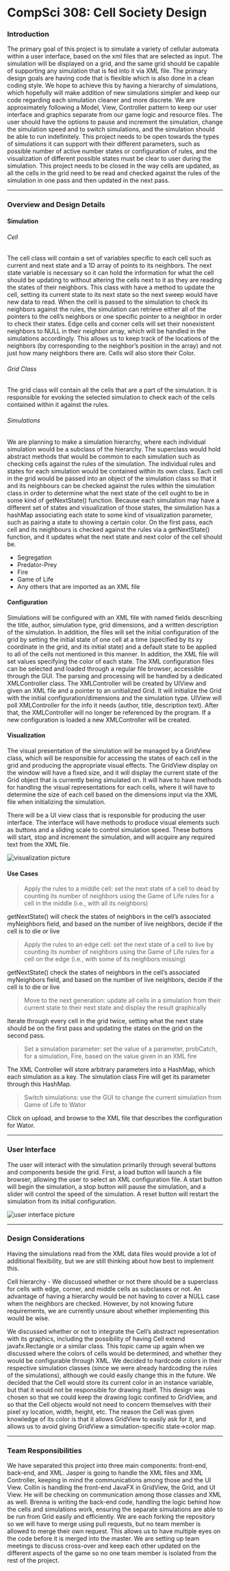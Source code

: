CompSci 308: Cell Society Design
=====
### Introduction
The primary goal of this project is to simulate a variety of cellular automata within a user interface, based on the xml files that are selected as input. The simulation will be displayed on a grid, and the same grid should be capable of supporting any simulation that is fed into it via XML file. The primary design goals are having code that is flexible which is also done in a clean coding style. We hope to achieve this by having a hierarchy of simulations, which hopefully will make addition of new simulations simpler and keep our code regarding each simulation cleaner and more discrete. We are approximately following a Model, View, Controller pattern to keep our user interface and graphics separate from our game logic and resource files. The user should have the options to pause and increment the simulation, change the simulation speed and to switch simulations, and the simulation should be able to run indefinitely. This project needs to be open towards the types of simulations it can support with their different parameters, such as possible number of active number states or configuration of rules, and the visualization of different possible states must be clear to user during the simulation. This project needs to be closed in the way cells are updated, as all the cells in the grid need to be read and checked against the rules of the simulation in one pass and then updated in the next pass. 

-----

### Overview and Design Details
#### Simulation
###### Cell
The cell class will contain a set of variables specific to each cell such as current and next state and a 1D array of points to its neighbors. The next state variable is necessary so it can hold the information for what the cell should be updating to without altering the cells next to it as they are reading the states of their neighbors. This class with have a method to update the cell, setting its current state to its next state so the next sweep would have new data to read. When the cell is passed to the simulation to check its neighbors against the rules, the simulation can retrieve either all of the pointers to the cell’s neighbors or one specific pointer to a neighbor in order to check their states. Edge cells and corner cells will set their nonexistent neighbors to NULL in their neighbor array, which will be handled in the simulations accordingly. This allows us to keep track of the locations of the neighbors (by corresponding to the neighbor’s position in the array) and not just how many neighbors there are. Cells will also store their Color.
###### Grid Class
The grid class will contain all the cells that are a part of the simulation. It is responsible for evoking the selected simulation to check each of the cells contained within it against the rules.
###### Simulations
We are planning to make a simulation hierarchy, where each individual simulation would be a subclass of the hierarchy. The superclass would hold abstract methods that would be common to each simulation such as checking cells against the rules of the simulation. The individual rules and states for each simulation would be contained within its own class. Each cell in the grid would be passed into an object of the simulation class so that it and its neighbours can be checked against the rules within the simulation class in order to determine what the next state of the cell ought to be in some kind of getNextState() function. Because each simulation may have a different set of states and visualization of those states, the simulation has a hashMap associating each state to some kind of visualization parameter, such as pairing a state to showing a certain color. On the first pass, each cell and its neighbours is checked against the rules via a getNextState() function, and it updates what the next state and next color of the cell should be. 
* Segregation
* Predator-Prey
* Fire
* Game of Life
* Any others that are imported as an XML file

#### Configuration
Simulations will be configured with an XML file with named fields describing the title, author, simulation type, grid dimensions, and a written description of the simulation. In addition, the files will set the initial configuration of the grid by setting the initial state of one cell at a time (specified by its xy coordinate in the grid, and its initial state) and a default state to be applied to all of the cells not mentioned in this manner. In addition, the XML file will set values specifying the color of each state.
The XML configuration files can be selected and loaded through a regular file browser, accessible through the GUI. The parsing and processing will be handled by a dedicated XMLController class. The XMLController will be created by UIView and given an XML file and a pointer to an unitialized Grid. It will initialize the Grid with the initial configuration/dimensions and the simulation type. UIView will poll XMLController for the info it needs (author, title, description text). After that, the XMLController will no longer be referenced by the program. If a new configuration is loaded a new XMLController will be created.

#### Visualization
The visual presentation of the simulation will be managed by a GridView class, which will be responsible for accessing the states of each cell in the grid and producing the appropriate visual effects. The GridView display on the window will have a fixed size, and it will display the current state of the Grid object that is currently being simulated on. It will have to have methods for handling the visual representations for each cells, where it will have to determine the size of each cell based on the dimensions input via the XML file when initializing the simulation. 

There will be a UI  view class that is responsible for producing the user interface. The interface will have methods to produce visual elements such as buttons and a sliding scale to control simulation speed. These buttons will start, stop and increment the simulation, and will acquire any required text from the XML file.

![visualization picture](images/image00.jpg "An alternate design")

#### Use Cases
> Apply the rules to a middle cell: set the next state of a cell to dead by counting its number of neighbors using the Game of Life rules for a cell in the middle (i.e., with all its neighbors)

getNextState() will check the states of neighbors in the cell’s associated myNeighbors field, and based on the number of live neighbors, decide if the cell is to die or live
> Apply the rules to an edge cell: set the next state of a cell to live by counting its number of neighbors using the Game of Life rules for a cell on the edge (i.e., with some of its neighbors missing)

getNextState() check the states of neighbors in the cell’s associated myNeighbors field, and based on the number of live neighbors, decide if the cell is to die or live
> Move to the next generation: update all cells in a simulation from their current state to their next state and display the result graphically

Iterate through every cell in the grid twice, setting what the next state should be on the first pass and updating the states on the grid on the second pass.
> Set a simulation parameter: set the value of a parameter, probCatch, for a simulation, Fire, based on the value given in an XML fire

The XML Controller will store arbitrary parameters into a HashMap, which each simulation as a key. The simulation class Fire will get its parameter through this HashMap.
> Switch simulations: use the GUI to change the current simulation from Game of Life to Wator

Click on upload, and browse to the XML file that describes the configuration for Wator.

-----

### User Interface
The user will interact with the simulation primarily through several buttons and components beside the grid. First, a load button will launch a file browser, allowing the user to select an XML configuration file. A start button will begin the simulation, a stop button will pause the simulation, and a slider will control the speed of the simulation. A reset button will restart the simulation from its initial configuration.

![user interface picture](images/image01.jpg "An alternate design")

-----

### Design Considerations
Having the simulations read from the XML data files would provide a lot of additional flexibility, but we are still thinking about how best to implement this.

Cell hierarchy - We discussed whether or not there should be a superclass for cells with edge, corner, and middle cells as subclasses or not. An advantage of having a hierarchy would be not having to cover a NULL case when the neighbors are checked. However, by not knowing future requirements, we are currently unsure about whether implementing this would be wise.

We discussed whether or not to integrate the Cell’s abstract representation with its graphics, including the possibility of having Cell extend javafx.Rectangle or a similar class. This topic came up again when we discussed where the colors of cells would be determined, and whether they would be configurable through XML. We decided to hardcode colors in their respective simulation classes (since we were already hardcoding the rules of the simulations), although we could easily change this in the future. We decided that the Cell would store its current color in an instance variable, but that it would not be responsible for drawing itself. This design was chosen so that we could keep the drawing logic confined to GridView, and so that the Cell objects would not need to concern themselves with their pixel xy location, width, height, etc. The reason the Cell was given knowledge of its color is that it allows GridView to easily ask for it, and allows us to avoid giving GridView a simulation-specific state->color map. 

-----

### Team Responsibilities
We have separated this project into three main components: front-end, back-end, and XML. Jasper is going to handle the XML files and XML Controller, keeping in mind the communications among those and the UI View. Collin is handling the front-end JavaFX in GridView, the Grid, and UI View. He will be checking on communication among those classes and XML as well. Brenna is writing the back-end code, handling the logic behind how the cells and simulations work, ensuring the separate simulations are able to be run from Grid easily and efficiently. We are each forking the repository so we will have to merge using pull requests, but no team member is allowed to merge their own request. This allows us to have multiple eyes on the code before it is merged into the master. We are setting up team meetings to discuss cross-over and keep each other updated on the different aspects of the game so no one team member is isolated from the rest of the project.
